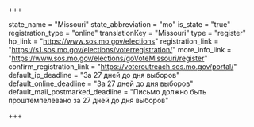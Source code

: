 +++

state_name = "Missouri"
state_abbreviation = "mo"
is_state = "true"
registration_type = "online"
translationKey = "Missouri"
type = "register"
hp_link = "https://www.sos.mo.gov/elections"
registration_link = "https://s1.sos.mo.gov/elections/voterregistration/"
more_info_link = "https://www.sos.mo.gov/elections/goVoteMissouri/register"
confirm_registration_link = "https://voteroutreach.sos.mo.gov/portal/"
default_ip_deadline = "За 27 дней до дня выборов"
default_online_deadline = "За 27 дней до дня выборов"
default_mail_postmarked_deadline = "Письмо должно быть проштемпелёвано за 27 дней до дня выборов"

+++